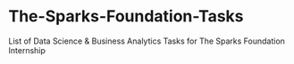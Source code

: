 # The-Sparks-Foundation-Tasks
List of Data Science &amp; Business Analytics Tasks for The Sparks Foundation Internship
